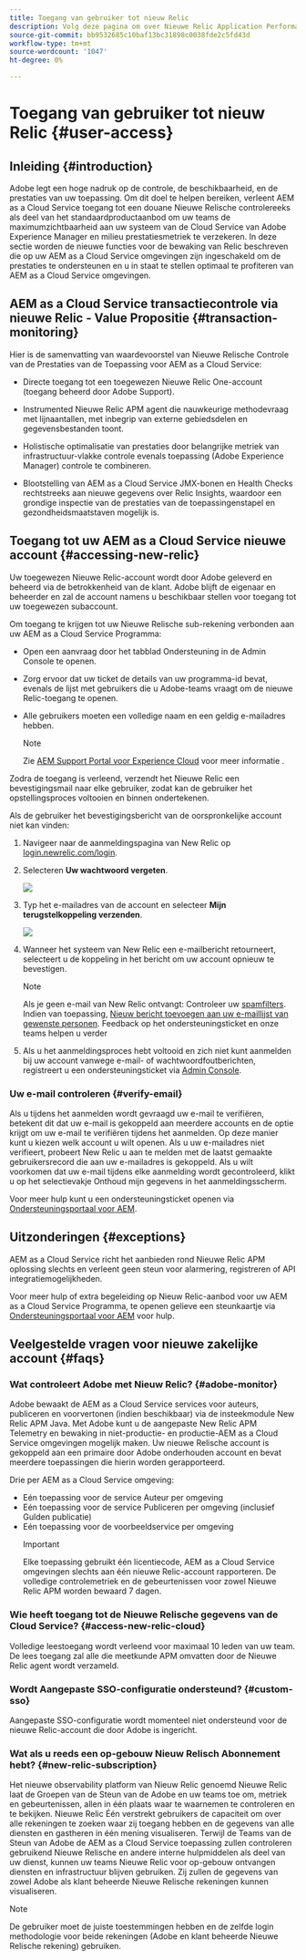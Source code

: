 ```yaml
---
title: Toegang van gebruiker tot nieuw Relic
description: Volg deze pagina om over Nieuwe Relic Application Performance Monitoring voor AEM as a Cloud Service te leren
source-git-commit: bb9532685c10baf13bc31898c0038fde2c5fd43d
workflow-type: tm+mt
source-wordcount: '1047'
ht-degree: 0%

---
```



# Toegang van gebruiker tot nieuw Relic {#user-access}

## Inleiding {#introduction}

Adobe legt een hoge nadruk op de controle, de beschikbaarheid, en de prestaties van uw toepassing. Om dit doel te helpen bereiken, verleent AEM as a Cloud Service toegang tot een douane Nieuwe Relische controlereeks als deel van het standaardproductaanbod om uw teams de maximumzichtbaarheid aan uw systeem van de Cloud Service van Adobe Experience Manager en milieu prestatiesmetriek te verzekeren. In deze sectie worden de nieuwe functies voor de bewaking van Relic beschreven die op uw AEM as a Cloud Service omgevingen zijn ingeschakeld om de prestaties te ondersteunen en u in staat te stellen optimaal te profiteren van AEM as a Cloud Service omgevingen.

## AEM as a Cloud Service transactiecontrole via nieuwe Relic - Value Propositie {#transaction-monitoring}

Hier is de samenvatting van waardevoorstel van Nieuwe Relische Controle van de Prestaties van de Toepassing voor AEM as a Cloud Service:

* Directe toegang tot een toegewezen Nieuwe Relic One-account (toegang beheerd door Adobe Support).

* Instrumented Nieuwe Relic APM agent die nauwkeurige methodevraag met lijnaantallen, met inbegrip van externe gebiedsdelen en gegevensbestanden toont.

* Holistische optimalisatie van prestaties door belangrijke metriek van infrastructuur-vlakke controle evenals toepassing (Adobe Experience Manager) controle te combineren.

* Blootstelling van AEM as a Cloud Service JMX-bonen en Health Checks rechtstreeks aan nieuwe gegevens over Relic Insights, waardoor een grondige inspectie van de prestaties van de toepassingenstapel en gezondheidsmaatstaven mogelijk is.

## Toegang tot uw AEM as a Cloud Service nieuwe account {#accessing-new-relic}

Uw toegewezen Nieuwe Relic-account wordt door Adobe geleverd en beheerd via de betrokkenheid van de klant. Adobe blijft de eigenaar en beheerder en zal de account namens u beschikbaar stellen voor toegang tot uw toegewezen subaccount.

Om toegang te krijgen tot uw Nieuwe Relische sub-rekening verbonden aan uw AEM as a Cloud Service Programma:

* Open een aanvraag door het tabblad Ondersteuning in de Admin Console te openen.
* Zorg ervoor dat uw ticket de details van uw programma-id bevat, evenals de lijst met gebruikers die u Adobe-teams vraagt om de nieuwe Relic-toegang te openen.
* Alle gebruikers moeten een volledige naam en een geldig e-mailadres hebben.

   >[!NOTE]
   >Zie [AEM Support Portal voor Experience Cloud](https://helpx.adobe.com/enterprise/using/support-for-experience-cloud.html) voor meer informatie .

Zodra de toegang is verleend, verzendt het Nieuwe Relic een bevestigingsmail naar elke gebruiker, zodat kan de gebruiker het opstellingsproces voltooien en binnen ondertekenen.

Als de gebruiker het bevestigingsbericht van de oorspronkelijke account niet kan vinden:

1. Navigeer naar de aanmeldingspagina van New Relic op [login.newrelic.com/login](https://login.newrelic.com/login).

1. Selecteren **Uw wachtwoord vergeten**.

   ![](/help/implementing/cloud-manager/assets/new-relic/newrelic-1.png)

1. Typ het e-mailadres van de account en selecteer **Mijn terugstelkoppeling verzenden**.

   ![](/help/implementing/cloud-manager/assets/new-relic/newrelic-2.png)

1. Wanneer het systeem van New Relic een e-mailbericht retourneert, selecteert u de koppeling in het bericht om uw account opnieuw te bevestigen.

   >[!NOTE]
   >Als je geen e-mail van New Relic ontvangt:
   >Controleer uw [spamfilters](https://docs.newrelic.com/docs/accounts/accounts-billing/account-setup/create-your-new-relic-account/). Indien van toepassing, [Nieuw bericht toevoegen aan uw e-maillijst van gewenste personen](https://docs.newrelic.com/docs/accounts/accounts/account-maintenance/account-email-settings/#email-whitelist).
   >Feedback op het ondersteuningsticket en onze teams helpen u verder

1. Als u het aanmeldingsproces hebt voltooid en zich niet kunt aanmelden bij uw account vanwege e-mail- of wachtwoordfoutberichten, registreert u een ondersteuningsticket via [Admin Console](https://adminconsole.adobe.com/).

### Uw e-mail controleren {#verify-email}

Als u tijdens het aanmelden wordt gevraagd uw e-mail te verifiëren, betekent dit dat uw e-mail is gekoppeld aan meerdere accounts en de optie krijgt om uw e-mail te verifiëren tijdens het aanmelden. Op deze manier kunt u kiezen welk account u wilt openen. Als u uw e-mailadres niet verifieert, probeert New Relic u aan te melden met de laatst gemaakte gebruikersrecord die aan uw e-mailadres is gekoppeld. Als u wilt voorkomen dat uw e-mail tijdens elke aanmelding wordt gecontroleerd, klikt u op het selectievakje Onthoud mijn gegevens in het aanmeldingsscherm.

Voor meer hulp kunt u een ondersteuningsticket openen via [Ondersteuningsportaal voor AEM](https://helpx.adobe.com/enterprise/using/support-for-experience-cloud.html).

## Uitzonderingen {#exceptions}

AEM as a Cloud Service richt het aanbieden rond Nieuwe Relic APM oplossing slechts en verleent geen steun voor alarmering, registreren of API integratiemogelijkheden.

Voor meer hulp of extra begeleiding op Nieuw Relic-aanbod voor uw AEM as a Cloud Service Programma, te openen gelieve een steunkaartje via [Ondersteuningsportaal voor AEM](https://helpx.adobe.com/enterprise/using/support-for-experience-cloud.html) voor hulp.

## Veelgestelde vragen voor nieuwe zakelijke account {#faqs}

### Wat controleert Adobe met Nieuw Relic? {#adobe-monitor}

Adobe bewaakt de AEM as a Cloud Service services voor auteurs, publiceren en voorvertonen (indien beschikbaar) via de insteekmodule New Relic APM Java. Met Adobe kunt u de aangepaste New Relic APM Telemetry en bewaking in niet-productie- en productie-AEM as a Cloud Service omgevingen mogelijk maken. Uw nieuwe Relische account is gekoppeld aan een primaire door Adobe onderhouden account en bevat meerdere toepassingen die hierin worden gerapporteerd.

Drie per AEM as a Cloud Service omgeving:

* Eén toepassing voor de service Auteur per omgeving
* Eén toepassing voor de service Publiceren per omgeving (inclusief Gulden publicatie)
* Eén toepassing voor de voorbeeldservice per omgeving
   >[!IMPORTANT]
   >Elke toepassing gebruikt één licentiecode, AEM as a Cloud Service omgevingen slechts aan één nieuwe Relic-account rapporteren. De volledige controlemetriek en de gebeurtenissen voor zowel Nieuwe Relic APM worden bewaard 7 dagen.

### Wie heeft toegang tot de Nieuwe Relische gegevens van de Cloud Service? {#access-new-relic-cloud}

Volledige leestoegang wordt verleend voor maximaal 10 leden van uw team. De lees toegang zal alle die meetkunde APM omvatten door de Nieuwe Relic agent wordt verzameld.

### Wordt Aangepaste SSO-configuratie ondersteund? {#custom-sso}

Aangepaste SSO-configuratie wordt momenteel niet ondersteund voor de nieuwe Relic-account die door Adobe is ingericht.

### Wat als u reeds een op-gebouw Nieuw Relisch Abonnement hebt? {#new-relic-subscription}

Het nieuwe observability platform van Nieuw Relic genoemd Nieuwe Relic laat de Groepen van de Steun van de Adobe en uw teams toe om, metriek en gebeurtenissen, allen in één plaats waar te waarnemen te controleren en te bekijken. Nieuwe Relic Één verstrekt gebruikers de capaciteit om over alle rekeningen te zoeken waar zij toegang hebben en de gegevens van alle diensten en gastheren in één mening visualiseren. Terwijl de Teams van de Steun van Adobe de AEM as a Cloud Service toepassing zullen controleren gebruikend Nieuwe Relische en andere interne hulpmiddelen als deel van uw dienst, kunnen uw teams Nieuwe Relic voor op-gebouw ontvangen diensten en infrastructuur blijven gebruiken. Zij zullen de gegevens van zowel Adobe als klant beheerde Nieuwe Relische rekeningen kunnen visualiseren.

>[!NOTE]
>De gebruiker moet de juiste toestemmingen hebben en de zelfde login methodologie voor beide rekeningen (Adobe en klant beheerde Nieuwe Relische rekening) gebruiken.


